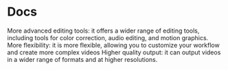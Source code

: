 # Docs
More advanced editing tools: it offers a wider range of editing tools, including tools for color correction, audio editing, and motion graphics.
More flexibility: it is more flexible, allowing you to customize your workflow and create more complex videos
Higher quality output: it can output videos in a wider range of formats and at higher resolutions.
